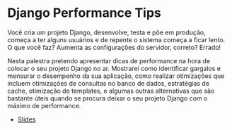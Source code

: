 Django Performance Tips
=======================
Você cria um projeto Django, desenvolve, testa e põe em produção, começa a ter alguns usuários e de repente o sistema começa a ficar lento. O que você faz? Aumenta as configurações do servidor, correto? Errado!

Nesta palestra pretendo apresentar dicas de performance na hora de colocar o seu projeto Django no ar.
Mostrarei como identificar gargalos e mensurar o desempenho da sua aplicação, como realizar otimizações que incluem otimizações de consultas no banco de dados, estratégias de cache, otimização de templates, e algumas outras alternativas que são bastante úteis quando se procura deixar o seu projeto Django com o máximo de performance.

- [Slides](http://slides.gtsalles.com.br/performance/)
